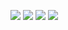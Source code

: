 <img src="https://i.pinimg.com/150x150/b7/00/0a/b7000a5a3501d2d4063f1b7438a156f4.jpg"/> <img src="https://i.pinimg.com/150x150/b7/00/0a/b7000a5a3501d2d4063f1b7438a156f4.jpg"/> <img src="https://i.pinimg.com/150x150/b7/00/0a/b7000a5a3501d2d4063f1b7438a156f4.jpg"/> <img src="https://i.pinimg.com/150x150/b7/00/0a/b7000a5a3501d2d4063f1b7438a156f4.jpg"/>
